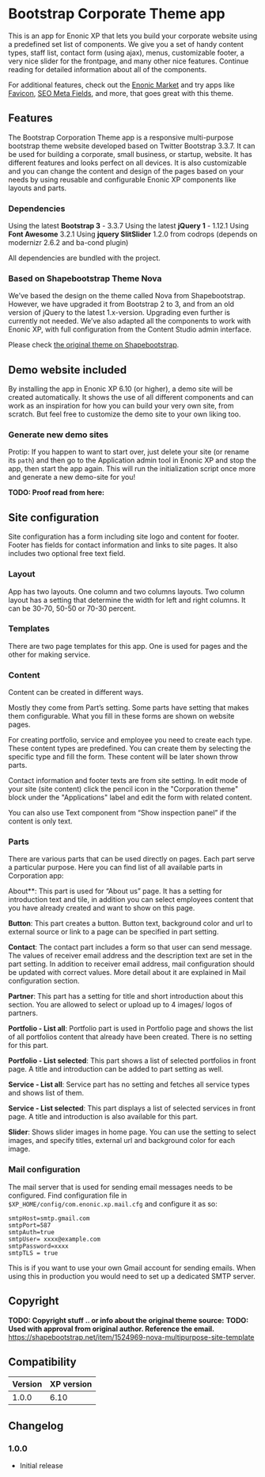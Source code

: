 # Bootstrap Corporate Theme app

This is an app for Enonic XP that lets you build your corporate website using a predefined set list of components. We give you a set of handy content types, staff list, contact form (using ajax), menus, customizable footer, a very nice slider for the frontpage, and many other nice features. Continue reading for detailed information about all of the components.

For additional features, check out the [Enonic Market](https://market.enonic.com/) and try apps like [Favicon](https://market.enonic.com/vendors/selbekk/io.selbekk.favicon), [SEO Meta Fields](https://market.enonic.com/vendors/enonic/com.enonic.app.metafields), and more, that goes great with this theme.

## Features

The Bootstrap Corporation Theme app is a responsive multi-purpose bootstrap theme website developed based on Twitter Bootstrap 3.3.7. It can be used for building a corporate, small business, or startup, website. It has different features and looks perfect on all devices. It is also customizable and you can change the content and design of the pages based on your needs by using reusable and configurable Enonic XP components like layouts and parts.

### Dependencies

Using the latest **Bootstrap 3** - 3.3.7
Using the latest **jQuery 1** - 1.12.1
Using **Font Awesome** 3.2.1
Using **jquery SlitSlider** 1.2.0 from codrops (depends on modernizr 2.6.2 and ba-cond plugin)

All dependencies are bundled with the project.

### Based on Shapebootstrap Theme Nova

We’ve based the design on the theme called Nova from Shapebootstrap. However, we have upgraded it from Bootstrap 2 to 3, and from an old version of jQuery to the latest 1.x-version. Upgrading even further is currently not needed. We’ve also adapted all the components to work with Enonic XP, with full configuration from the Content Studio admin interface.

Please check [the original theme on Shapebootstrap](https://shapebootstrap.net/item/1524969-nova-multipurpose-site-template).

## Demo website included

By installing the app in Enonic XP 6.10 (or higher), a demo site will be created automatically. It shows the use of all different components and can work as an inspiration for how you can build your very own site, from scratch. But feel free to customize the demo site to your own liking too.

### Generate new demo sites

Protip: If you happen to want to start over, just delete your site (or rename its `path`) and then go to the Application admin tool in Enonic XP and stop the app, then start the app again. This will run the initialization script once more and generate a new demo-site for you!

**TODO: Proof read from here:**

## Site configuration
Site configuration has a form including site logo and content for footer. Footer has fields for contact information and links to site pages. It also includes two optional free text field.

### Layout
App has two layouts. One column and two columns layouts. Two column layout has a setting that determine the width for left and right columns. It can be 30-70, 50-50 or 70-30 percent.

### Templates
There are two page templates for this app. One is used for pages and the other for making service.

### Content
Content can be created in different ways.

Mostly they come from Part’s setting. Some parts have setting that makes them configurable. What you fill in these forms are shown on website pages.

For creating portfolio, service and employee you need to create each type. These content types are predefined. You can create them by selecting the specific type and fill the form. These content will be later shown throw parts.

Contact information and footer texts are from site setting. In edit mode of your site (site content) click the pencil icon in the "Corporation theme" block under the "Applications" label and edit the form with related content.

You can also use Text component from “Show inspection panel” if the content is only text.

### Parts
There are various parts that can be used directly on pages. Each part serve a particular purpose. Here you can find list of all available parts in Corporation app:

About**: This part is used for “About us” page. It has a setting for introduction text and tile, in addition you can select employees content that you have already created and  want to show on this page.

**Button**: This part creates a button. Button text, background color and url to external source or link to a page can be specified in part setting.

**Contact**: The contact part includes a form so that user can send message. The values of receiver email address and the description text are set in the part setting. In addition to receiver email address, mail configuration should be updated with correct values. More detail about it are explained in Mail configuration section.

**Partner**: This part has a setting for title and short introduction about this section. You are allowed to select or upload up to 4 images/ logos of partners.

**Portfolio - List all**: Portfolio part is used in Portfolio page and shows the list of all portfolios content that already have been created. There is no setting for this part.

**Portfolio - List selected**:  This part shows a list of selected portfolios in front page. A title and introduction can be added to part setting as well.

**Service - List all**: Service part has no setting and fetches all service types and shows list of them.

**Service - List selected**: This part displays a list of selected services in front page. A title and introduction is also available for this part.

**Slider**: Shows slider images in home page. You can use the setting to select images, and specify titles, external url and background color for each image.

### Mail configuration
The mail server that is used for sending email messages needs to be configured. Find configuration file in `$XP_HOME/config/com.enonic.xp.mail.cfg` and configure it as so:

```
smtpHost=smtp.gmail.com
smtpPort=587
smtpAuth=true
smtpUser= xxxx@example.com
smtpPassword=xxxx
smtpTLS = true
```

This is if you want to use your own Gmail account for sending emails. When using this in production you would need to set up a dedicated SMTP server.

## Copyright
**TODO: Copyright stuff .. or info about the original theme source:**
**TODO: Used with approval from original author. Reference the email.**
https://shapebootstrap.net/item/1524969-nova-multipurpose-site-template

## Compatibility

| Version       | XP version |
| ------------- | ---------- |
| 1.0.0         | 6.10      |

## Changelog

### 1.0.0

* Initial release
